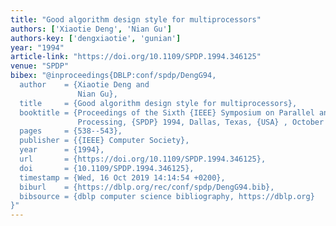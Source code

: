 ```yaml
---
title: "Good algorithm design style for multiprocessors"
authors: ['Xiaotie Deng', 'Nian Gu']
authors-key: ['dengxiaotie', 'gunian']
year: "1994"
article-link: "https://doi.org/10.1109/SPDP.1994.346125"
venue: "SPDP"
bibex: "@inproceedings{DBLP:conf/spdp/DengG94,
  author    = {Xiaotie Deng and
               Nian Gu},
  title     = {Good algorithm design style for multiprocessors},
  booktitle = {Proceedings of the Sixth {IEEE} Symposium on Parallel and Distributed
               Processing, {SPDP} 1994, Dallas, Texas, {USA} , October 26-29, 1994},
  pages     = {538--543},
  publisher = {{IEEE} Computer Society},
  year      = {1994},
  url       = {https://doi.org/10.1109/SPDP.1994.346125},
  doi       = {10.1109/SPDP.1994.346125},
  timestamp = {Wed, 16 Oct 2019 14:14:54 +0200},
  biburl    = {https://dblp.org/rec/conf/spdp/DengG94.bib},
  bibsource = {dblp computer science bibliography, https://dblp.org}
}"
---
```

